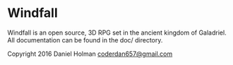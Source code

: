Windfall
========

Windfall is an open source, 3D RPG set in the ancient kingdom of
Galadriel. All documentation can be found in the doc/ directory.

Copyright 2016 Daniel Holman <coderdan657@gmail.com>

